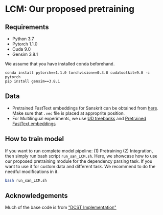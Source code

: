 # LCM: Our proposed pretraining

## Requirements

* Python 3.7 
* Pytorch 1.1.0 
* Cuda 9.0 
* Gensim 3.8.1

We assume that you have installed conda beforehand. 

```
conda install pytorch==1.1.0 torchvision==0.3.0 cudatoolkit=9.0 -c pytorch
pip install gensim==3.8.1
```
## Data
* Pretrained FastText embeddings for Sanskrit can be obtained from [here](https://drive.google.com/drive/folders/1JJMBjUZdqUY7WLYefBbA2zKaMHH3Mm18?usp=sharing). Make sure that `.vec` file is placed at approprite position.
* For Multilingual experiments, we use [UD treebanks](https://universaldependencies.org/) and [Pretrained FastText embeddings](https://fasttext.cc/docs/en/crawl-vectors.html)


## How to train model
If you want to run complete model pipeline: (1) Pretraining (2) Integration, then simply run bash script `run_san_LCM.sh`. Here, we showcase how to use our proposed pretraining module for the dependency parsing task. If you want to use it for custom data and different task. We recommend to do the needful modifications in it.

```bash
bash run_san_LCM.sh

```


## Acknowledgements
Much of the base code is from ["DCST Implementation"](https://github.com/rotmanguy/DCST)
